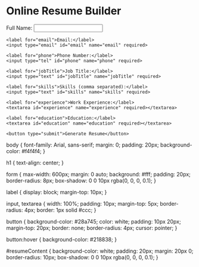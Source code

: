 <!DOCTYPE html>
<html lang="en">
<head>
  <meta charset="UTF-8">
  <meta name="viewport" content="width=device-width, initial-scale=1.0">
  <meta name="description" content="Create your resume and share it online.">
  <title>Online Resume Builder</title>
  <link rel="stylesheet" href="style.css">
</head>
<body>
  <h1>Online Resume Builder</h1>
  <form id="resumeForm">
    <label for="name">Full Name:</label>
    <input type="text" id="name" name="name" required>

    <label for="email">Email:</label>
    <input type="email" id="email" name="email" required>

    <label for="phone">Phone Number:</label>
    <input type="tel" id="phone" name="phone" required>

    <label for="jobTitle">Job Title:</label>
    <input type="text" id="jobTitle" name="jobTitle" required>

    <label for="skills">Skills (comma separated):</label>
    <input type="text" id="skills" name="skills" required>

    <label for="experience">Work Experience:</label>
    <textarea id="experience" name="experience" required></textarea>

    <label for="education">Education:</label>
    <textarea id="education" name="education" required></textarea>

    <button type="submit">Generate Resume</button>
  </form>

  <div id="resumePreview" style="display:none;">
    <h2>Generated Resume</h2>
    <div id="resumeContent"></div>
    <button id="downloadBtn">Download as PDF</button>
  </div>

  <script src="script.js"></script>
</body>
</html>
body {
  font-family: Arial, sans-serif;
  margin: 0;
  padding: 20px;
  background-color: #f4f4f4;
}

h1 {
  text-align: center;
}

form {
  max-width: 600px;
  margin: 0 auto;
  background: #fff;
  padding: 20px;
  border-radius: 8px;
  box-shadow: 0 0 10px rgba(0, 0, 0, 0.1);
}

label {
  display: block;
  margin-top: 10px;
}

input, textarea {
  width: 100%;
  padding: 10px;
  margin-top: 5px;
  border-radius: 4px;
  border: 1px solid #ccc;
}

button {
  background-color: #28a745;
  color: white;
  padding: 10px 20px;
  margin-top: 20px;
  border: none;
  border-radius: 4px;
  cursor: pointer;
}

button:hover {
  background-color: #218838;
}

#resumeContent {
  background-color: white;
  padding: 20px;
  margin: 20px 0;
  border-radius: 10px;
  box-shadow: 0 0 10px rgba(0, 0, 0, 0.1);
}
